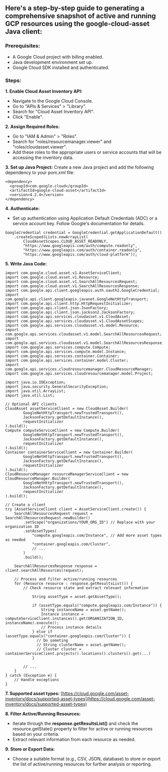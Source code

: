 ## Here's a step-by-step guide to generating a comprehensive snapshot of active and running GCP resources using the google-cloud-asset Java client:

### Prerequisites:
  - A Google Cloud project with billing enabled.
  - Java development environment set up.
  - Google Cloud SDK installed and authenticated.

### Steps:
**1. Enable Cloud Asset Inventory API:**
- Navigate to the Google Cloud Console.
- Go to "APIs & Services" > "Library".
- Search for "Cloud Asset Inventory API".
- Click "Enable".

**2. Assign Required Roles:**
- Go to "IAM & Admin" > "Roles".
- Search for "roles/resourcemanager.viewer" and "roles/cloudasset.viewer".
- Add these roles to the appropriate users or service accounts that will be accessing the inventory data.

**3. Set up Java Project:**
Create a new Java project and add the following dependency to your pom.xml file:

```
<dependency>
  <groupId>com.google.cloud</groupId>
  <artifactId>google-cloud-asset</artifactId>
  <version>4.2.4</version>
</dependency>
```
    
**4. Authenticate:**
- Set up authentication using Application Default Credentials (ADC) or a service account key. Follow Google's documentation for details.
```
GoogleCredential credential = GoogleCredential.getApplicationDefault()
    .createScoped(Lists.newArrayList(
        CloudAssetScopes.CLOUD_ASSET_READONLY,
        "https://www.googleapis.com/auth/compute.readonly",
        "https://www.googleapis.com/auth/container.readonly",
        "https://www.googleapis.com/auth/cloud-platform"));
```
  

**5. Write Java Code:** 

```
import com.google.cloud.asset.v1.AssetServiceClient;
import com.google.cloud.asset.v1.Resource;
import com.google.cloud.asset.v1.SearchAllResourcesRequest;
import com.google.cloud.asset.v1.SearchAllResourcesResponse;
import com.google.api.client.googleapis.auth.oauth2.GoogleCredential;
import com.google.api.client.googleapis.javanet.GoogleNetHttpTransport;
import com.google.api.client.http.HttpRequestInitializer;
import com.google.api.client.json.JsonFactory;
import com.google.api.client.json.jackson2.JacksonFactory;
import com.google.api.services.cloudasset.v1.CloudAsset;
import com.google.api.services.cloudasset.v1.CloudAssetScopes;
import com.google.api.services.cloudasset.v1.model.Resource;
import com.google.api.services.cloudasset.v1.model.SearchAllResourcesRequest;
import com.google.api.services.cloudasset.v1.model.SearchAllResourcesResponse;
import com.google.api.services.compute.Compute;
import com.google.api.services.compute.model.Instance;
import com.google.api.services.container.Container;
import com.google.api.services.container.model.Cluster;
import com.google.api.services.cloudresourcemanager.CloudResourceManager;
import com.google.api.services.cloudresourcemanager.model.Project;

import java.io.IOException;
import java.security.GeneralSecurityException;
import java.util.ArrayList;
import java.util.List;

// Optional API clients
CloudAsset assetServiceClient = new CloudAsset.Builder(
        GoogleNetHttpTransport.newTrustedTransport(),
        JacksonFactory.getDefaultInstance(),
        requestInitializer
).build();
Compute computeServiceClient = new Compute.Builder(
        GoogleNetHttpTransport.newTrustedTransport(),
        JacksonFactory.getDefaultInstance(),
        requestInitializer
).build();
Container containerServiceClient = new Container.Builder(
        GoogleNetHttpTransport.newTrustedTransport(),
        JacksonFactory.getDefaultInstance(),
        requestInitializer
).build();
CloudResourceManager resourceManagerServiceClient = new CloudResourceManager.Builder(
        GoogleNetHttpTransport.newTrustedTransport(),
        JacksonFactory.getDefaultInstance(),
        requestInitializer
).build();

// Create a client
try (AssetServiceClient client = AssetServiceClient.create()) {
    SearchAllResourcesRequest request = SearchAllResourcesRequest.newBuilder()
        .setScope("organizations/YOUR_ORG_ID") // Replace with your organization ID
        .setAssetTypes(
            "compute.googleapis.com/Instance", // Add more asset types as needed
            "container.googleapis.com/Cluster",
            // ...
        )
        .build();

    SearchAllResourcesResponse response = client.searchAllResources(request);

    // Process and filter active/running resources
    for (Resource resource : response.getResultsList()) {
        // Check resource state and extract relevant information

            String assetType = asset.getAssetType();

            if (assetType.equals("compute.googleapis.com/Instance")) {
                String instanceName = asset.getName();
                Instance instance = computeServiceClient.instances().get(ORGANIZATION_ID, instanceName).execute();
                // Process instance details
            } else if (assetType.equals("container.googleapis.com/Cluster")) {
              // Do someting
              // String clusterName = asset.getName();
              // Cluster cluster = containerServiceClient.projects().locations().clusters().get(...)
            }

        // ...
    }
} catch (Exception e) {
    // Handle exceptions
}
```
**7. Supported asset types:**
[https://cloud.google.com/asset-inventory/docs/supported-asset-types](https://cloud.google.com/asset-inventory/docs/supported-asset-types)

**8. Filter Active/Running Resources:**
- Iterate through the **response.getResultsList()** and check the resource.getState() property to filter for active or running resources based on your criteria.
- Extract relevant information from each resource as needed.

**9. Store or Export Data:**
- Choose a suitable format (e.g., CSV, JSON, database) to store or export the list of active/running resources for further analysis or reporting.

